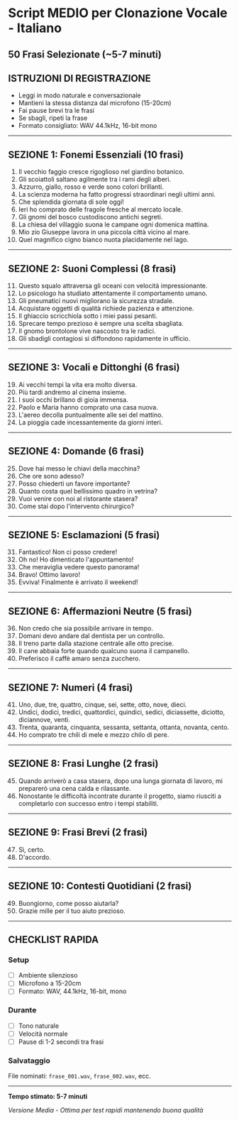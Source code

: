 # Script MEDIO per Clonazione Vocale - Italiano
## 50 Frasi Selezionate (~5-7 minuti)

## ISTRUZIONI DI REGISTRAZIONE

- Leggi in modo naturale e conversazionale
- Mantieni la stessa distanza dal microfono (15-20cm)
- Fai pause brevi tra le frasi
- Se sbagli, ripeti la frase
- Formato consigliato: WAV 44.1kHz, 16-bit mono

---

## SEZIONE 1: Fonemi Essenziali (10 frasi)

1. Il vecchio faggio cresce rigoglioso nel giardino botanico.
2. Gli scoiattoli saltano agilmente tra i rami degli alberi.
3. Azzurro, giallo, rosso e verde sono colori brillanti.
4. La scienza moderna ha fatto progressi straordinari negli ultimi anni.
5. Che splendida giornata di sole oggi!
6. Ieri ho comprato delle fragole fresche al mercato locale.
7. Gli gnomi del bosco custodiscono antichi segreti.
8. La chiesa del villaggio suona le campane ogni domenica mattina.
9. Mio zio Giuseppe lavora in una piccola città vicino al mare.
10. Quel magnifico cigno bianco nuota placidamente nel lago.

---

## SEZIONE 2: Suoni Complessi (8 frasi)

11. Questo squalo attraversa gli oceani con velocità impressionante.
12. Lo psicologo ha studiato attentamente il comportamento umano.
13. Gli pneumatici nuovi migliorano la sicurezza stradale.
14. Acquistare oggetti di qualità richiede pazienza e attenzione.
15. Il ghiaccio scricchiola sotto i miei passi pesanti.
16. Sprecare tempo prezioso è sempre una scelta sbagliata.
17. Il gnomo brontolone vive nascosto tra le radici.
18. Gli sbadigli contagiosi si diffondono rapidamente in ufficio.

---

## SEZIONE 3: Vocali e Dittonghi (6 frasi)

19. Ai vecchi tempi la vita era molto diversa.
20. Più tardi andremo al cinema insieme.
21. I suoi occhi brillano di gioia immensa.
22. Paolo e Maria hanno comprato una casa nuova.
23. L'aereo decolla puntualmente alle sei del mattino.
24. La pioggia cade incessantemente da giorni interi.

---

## SEZIONE 4: Domande (6 frasi)

25. Dove hai messo le chiavi della macchina?
26. Che ore sono adesso?
27. Posso chiederti un favore importante?
28. Quanto costa quel bellissimo quadro in vetrina?
29. Vuoi venire con noi al ristorante stasera?
30. Come stai dopo l'intervento chirurgico?

---

## SEZIONE 5: Esclamazioni (5 frasi)

31. Fantastico! Non ci posso credere!
32. Oh no! Ho dimenticato l'appuntamento!
33. Che meraviglia vedere questo panorama!
34. Bravo! Ottimo lavoro!
35. Evviva! Finalmente è arrivato il weekend!

---

## SEZIONE 6: Affermazioni Neutre (5 frasi)

36. Non credo che sia possibile arrivare in tempo.
37. Domani devo andare dal dentista per un controllo.
38. Il treno parte dalla stazione centrale alle otto precise.
39. Il cane abbaia forte quando qualcuno suona il campanello.
40. Preferisco il caffè amaro senza zucchero.

---

## SEZIONE 7: Numeri (4 frasi)

41. Uno, due, tre, quattro, cinque, sei, sette, otto, nove, dieci.
42. Undici, dodici, tredici, quattordici, quindici, sedici, diciassette, diciotto, diciannove, venti.
43. Trenta, quaranta, cinquanta, sessanta, settanta, ottanta, novanta, cento.
44. Ho comprato tre chili di mele e mezzo chilo di pere.

---

## SEZIONE 8: Frasi Lunghe (2 frasi)

45. Quando arriverò a casa stasera, dopo una lunga giornata di lavoro, mi preparerò una cena calda e rilassante.
46. Nonostante le difficoltà incontrate durante il progetto, siamo riusciti a completarlo con successo entro i tempi stabiliti.

---

## SEZIONE 9: Frasi Brevi (2 frasi)

47. Sì, certo.
48. D'accordo.

---

## SEZIONE 10: Contesti Quotidiani (2 frasi)

49. Buongiorno, come posso aiutarla?
50. Grazie mille per il tuo aiuto prezioso.

---

## CHECKLIST RAPIDA

### Setup
- [ ] Ambiente silenzioso
- [ ] Microfono a 15-20cm
- [ ] Formato: WAV, 44.1kHz, 16-bit, mono

### Durante
- [ ] Tono naturale
- [ ] Velocità normale
- [ ] Pause di 1-2 secondi tra frasi

### Salvataggio
File nominati: `frase_001.wav`, `frase_002.wav`, ecc.

---

**Tempo stimato: 5-7 minuti**

*Versione Media - Ottima per test rapidi mantenendo buona qualità*
